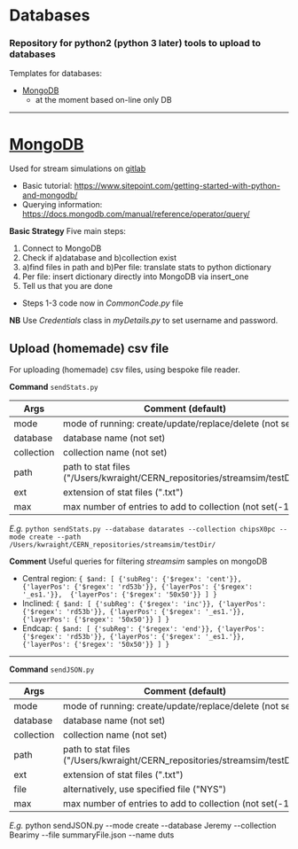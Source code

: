 # Databases

### Repository for python2 (python 3 later) tools to upload to databases

Templates for databases:
* [MongoDB](#mongodb)
  * at the moment based on-line only DB

---

# [MongoDB](https://cloud.mongodb.com)
Used for stream simulations on [gitlab](https://gitlab.cern.ch/wraight/streamsim)
* Basic tutorial:
https://www.sitepoint.com/getting-started-with-python-and-mongodb/
* Querying information:
https://docs.mongodb.com/manual/reference/operator/query/

**Basic Strategy**
Five main steps:
1. Connect to MongoDB
2. Check if a)database and b)collection exist
3.  a)find files in path and b)Per file: translate stats to python dictionary
4. Per file: insert dictionary directly into MongoDB via insert_one
5. Tell us that you are done
* Steps 1-3 code now in *CommonCode.py* file

**NB** Use *Credentials* class in *myDetails.py* to set username and password.

## Upload (homemade) csv file
For uploading (homemade) csv files, using bespoke file reader.

**Command**
`sendStats.py`

| Args | Comment (default) | e.g. |
| --- | --- | --- |
| mode | mode of running: create/update/replace/delete (not set) | |
| database | database name (not set) | datarates |
| collection | collection name (not set) | chips |
| path | path to stat files ("/Users/kwraight/CERN_repositories/streamsim/testDir/") | |
| ext | extension of stat files (".txt") | |
| max | max number of entries to add to collection (not set(-1)) | |

*E.g.*
`python sendStats.py --database datarates --collection chipsX0pc --mode create --path /Users/kwraight/CERN_repositories/streamsim/testDir/`

**Comment**
Useful queries for filtering *streamsim* samples on mongoDB
* Central region:
`{ $and: [ {'subReg': {'$regex': 'cent'}}, {'layerPos': {'$regex': 'rd53b'}}, {'layerPos': {'$regex': '_es1.'}},  {'layerPos': {'$regex': '50x50'}} ] }`
* Inclined:
`{ $and: [ {'subReg': {'$regex': 'inc'}}, {'layerPos': {'$regex': 'rd53b'}}, {'layerPos': {'$regex': '_es1.'}},  {'layerPos': {'$regex': '50x50'}} ] }`
* Endcap:
`{ $and: [ {'subReg': {'$regex': 'end'}}, {'layerPos': {'$regex': 'rd53b'}}, {'layerPos': {'$regex': '_es1.'}},  {'layerPos': {'$regex': '50x50'}} ] }`

---

**Command**
`sendJSON.py`

| Args | Comment (default) | e.g. |
| --- | --- | --- |
| mode | mode of running: create/update/replace/delete (not set) | |
| database | database name (not set) | datarates |
| collection | collection name (not set) | chips |
| path | path to stat files ("/Users/kwraight/CERN_repositories/streamsim/testDir/") | |
| ext | extension of stat files (".txt") | |
| file | alternatively, use specified file ("NYS") | |
| max | max number of entries to add to collection (not set(-1)) | |

*E.g.*
 python sendJSON.py --mode create --database Jeremy --collection Bearimy --file summaryFile.json --name duts
